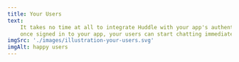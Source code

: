 ```yaml
---
title: Your Users
text:
    It takes no time at all to integrate Huddle with your app's authentication solution. This means,
    once signed in to your app, your users can start chatting immediately.
imgSrc: './images/illustration-your-users.svg'
imgAlt: happy users
---
```

